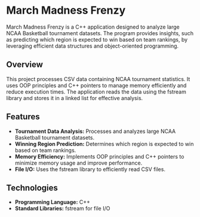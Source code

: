 # March Madness Frenzy

March Madness Frenzy is a C++ application designed to analyze large NCAA Basketball tournament datasets. The program provides insights, such as predicting which region is expected to win based on team rankings, by leveraging efficient data structures and object-oriented programming.

## Overview

This project processes CSV data containing NCAA tournament statistics. It uses OOP principles and C++ pointers to manage memory efficiently and reduce execution times. The application reads the data using the fstream library and stores it in a linked list for effective analysis.

## Features

- **Tournament Data Analysis:** Processes and analyzes large NCAA Basketball tournament datasets.
- **Winning Region Prediction:** Determines which region is expected to win based on team rankings.
- **Memory Efficiency:** Implements OOP principles and C++ pointers to minimize memory usage and improve performance.
- **File I/O:** Uses the fstream library to efficiently read CSV files.

## Technologies

- **Programming Language:** C++
- **Standard Libraries:** fstream for file I/O
